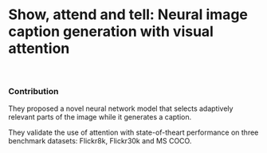 # Show, attend and tell: Neural image caption generation with visual attention

</br>

### Contribution

They proposed a novel neural network model that selects adaptively relevant parts of the image while it generates a caption.

They validate the use of attention with state-of-theart performance on three benchmark datasets: Flickr8k, Flickr30k and MS COCO.


